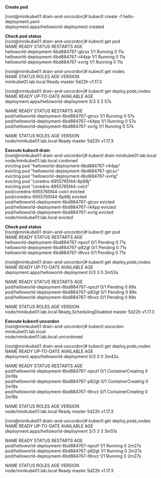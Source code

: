 **Create pod**  

[root@minikube01 drain-and-uncordon]# kubectl create -f hello-deployment.yaml  
deployment.apps/helloworld-deployment created  

**Check pod status**  
[root@minikube01 drain-and-uncordon]# kubectl get pod  
NAME                                    READY   STATUS    RESTARTS   AGE  
helloworld-deployment-6bd884767-gtcsx   1/1     Running   0          11s  
helloworld-deployment-6bd884767-r44pp   1/1     Running   0          11s  
helloworld-deployment-6bd884767-xvrlg   1/1     Running   0          11s  

[root@minikube01 drain-and-uncordon]# kubectl get nodes  
NAME                   STATUS   ROLES    AGE     VERSION  
minikube01.lab.local   Ready    master   5d22h   v1.17.3  

[root@minikube01 drain-and-uncordon]# kubectl get deploy,pods,nodes  
NAME                                    READY   UP-TO-DATE   AVAILABLE   AGE  
deployment.apps/helloworld-deployment   3/3     3            3           57s  

NAME                                        READY   STATUS    RESTARTS   AGE  
pod/helloworld-deployment-6bd884767-gtcsx   1/1     Running   0          57s  
pod/helloworld-deployment-6bd884767-r44pp   1/1     Running   0          57s  
pod/helloworld-deployment-6bd884767-xvrlg   1/1     Running   0          57s  

NAME                        STATUS   ROLES    AGE     VERSION  
node/minikube01.lab.local   Ready    master   5d22h   v1.17.3    

**Execute kubectl drain**  
[root@minikube01 drain-and-uncordon]# kubectl drain minikube01.lab.local  
node/minikube01.lab.local cordoned  
evicting pod "helloworld-deployment-6bd884767-r44pp"  
evicting pod "helloworld-deployment-6bd884767-gtcsx"  
evicting pod "helloworld-deployment-6bd884767-xvrlg"  
evicting pod "coredns-6955765f44-6p68j"  
evicting pod "coredns-6955765f44-cxlct"  
pod/coredns-6955765f44-cxlct evicted  
pod/coredns-6955765f44-6p68j evicted  
pod/helloworld-deployment-6bd884767-gtcsx evicted  
pod/helloworld-deployment-6bd884767-r44pp evicted  
pod/helloworld-deployment-6bd884767-xvrlg evicted  
node/minikube01.lab.local evicted    

**Check pod status**  
[root@minikube01 drain-and-uncordon]# kubectl get pod  
NAME                                    READY   STATUS    RESTARTS   AGE  
helloworld-deployment-6bd884767-npxzf   0/1     Pending   0          71s  
helloworld-deployment-6bd884767-p82gt   0/1     Pending   0          71s  
helloworld-deployment-6bd884767-t9vvz   0/1     Pending   0          71s  

[root@minikube01 drain-and-uncordon]# kubectl get deploy,pods,nodes  
NAME                                    READY   UP-TO-DATE   AVAILABLE   AGE  
deployment.apps/helloworld-deployment   0/3     3            0           2m53s  

NAME                                        READY   STATUS    RESTARTS   AGE  
pod/helloworld-deployment-6bd884767-npxzf   0/1     Pending   0          89s  
pod/helloworld-deployment-6bd884767-p82gt   0/1     Pending   0          89s  
pod/helloworld-deployment-6bd884767-t9vvz   0/1     Pending   0          89s  

NAME                        STATUS                     ROLES    AGE     VERSION  
node/minikube01.lab.local   Ready,SchedulingDisabled   master   5d22h   v1.17.3  

**Execute kubectl uncordon**  
[root@minikube01 drain-and-uncordon]# kubectl uncordon minikube01.lab.local  
node/minikube01.lab.local uncordoned  

[root@minikube01 drain-and-uncordon]# kubectl get deploy,pods,nodes  
NAME                                    READY   UP-TO-DATE   AVAILABLE   AGE  
deployment.apps/helloworld-deployment   0/3     3            0           3m42s  

NAME                                        READY   STATUS              RESTARTS   AGE  
pod/helloworld-deployment-6bd884767-npxzf   0/1     ContainerCreating   0          2m18s  
pod/helloworld-deployment-6bd884767-p82gt   0/1     ContainerCreating   0          2m18s  
pod/helloworld-deployment-6bd884767-t9vvz   0/1     ContainerCreating   0          2m18s  

NAME                        STATUS   ROLES    AGE     VERSION  
node/minikube01.lab.local   Ready    master   5d22h   v1.17.3  

[root@minikube01 drain-and-uncordon]# kubectl get deploy,pods,nodes  
NAME                                    READY   UP-TO-DATE   AVAILABLE   AGE  
deployment.apps/helloworld-deployment   3/3     3            3           3m51s  

NAME                                        READY   STATUS    RESTARTS   AGE  
pod/helloworld-deployment-6bd884767-npxzf   1/1     Running   0          2m27s  
pod/helloworld-deployment-6bd884767-p82gt   1/1     Running   0          2m27s  
pod/helloworld-deployment-6bd884767-t9vvz   1/1     Running   0          2m27s  

NAME                        STATUS   ROLES    AGE     VERSION  
node/minikube01.lab.local   Ready    master   5d22h   v1.17.3  

